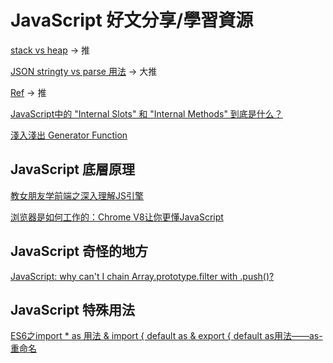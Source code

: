 # JavaScript 好文分享/學習資源

[stack vs heap](https://roykwokcode.medium.com/%E6%99%AE%E9%80%9A%E9%A1%9E%E5%9E%8B%E5%92%8C%E5%B0%8D%E8%B1%A1%E7%9A%84%E5%8D%80%E5%88%A5-%E6%A3%A7%E5%85%A7%E5%AD%98-stack-%E5%A0%86%E5%85%A7%E5%AD%98-heap-44295724848c) -> 推

[JSON stringty vs parse 用法](https://medium.com/itsems-frontend/javascript-json-stringify-and-json-parse-7a1251d3824c) -> 大推

[Ref](https://ithelp.ithome.com.tw/articles/10238058) -> 推

[JavaScript中的 "Internal Slots" 和 "Internal Methods" 到底是什么？](https://juejin.cn/post/7059344609473724430)

[淺入淺出 Generator Function](https://denny.qollie.com/2016/05/08/es6-generator-func/)

## JavaScript 底層原理

[教女朋友学前端之深入理解JS引擎](https://segmentfault.com/a/1190000040519211)

[浏览器是如何工作的：Chrome V8让你更懂JavaScript](https://segmentfault.com/a/1190000037435824)

## JavaScript 奇怪的地方

[JavaScript: why can't I chain Array.prototype.filter with .push()?](https://stackoverflow.com/questions/21933217/javascript-why-cant-i-chain-array-prototype-filter-with-push)

## JavaScript 特殊用法

[ES6之import * as 用法 & import { default as & export { default as用法——as-重命名](https://blog.csdn.net/weixin_44867717/article/details/124142489)